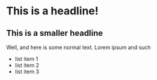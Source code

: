 # This is a headline!
## This is a smaller headline
Well, and here is some normal text. Lorem ipsum and such

* list item 1
* list item 2
* list item 3
